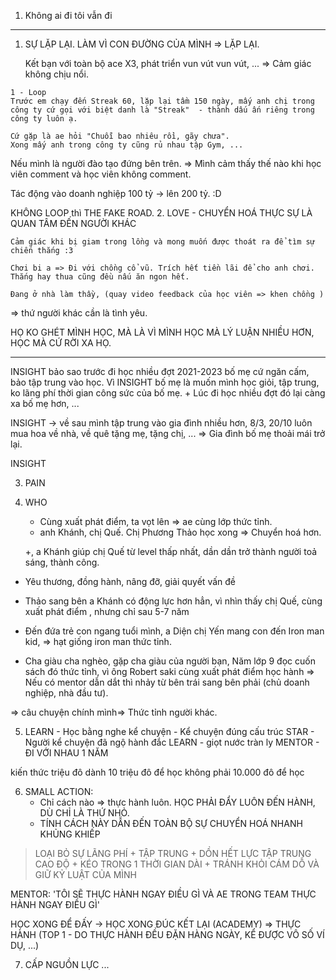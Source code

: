 1. Không ai đi tôi vẫn đi 

---

1. SỰ LẶP LẠI. LÀM VÌ CON ĐƯỜNG CỦA MÌNH => LẶP LẠI. 
   
   Kết bạn với toàn bộ ace X3, phát triển vun vút vun vút, ... 
   => Cảm giác không chịu nổi. 

```
1 - Loop 
Trước em chạy đến Streak 60, lặp lại tầm 150 ngày, mấy anh chị trong công ty cứ gọi với biệt danh là "Streak"  - thành dấu ấn riêng trong công ty luôn ạ. 

Cứ gặp là ae hỏi "Chuỗi bao nhiêu rồi, gãy chưa". 
Xong mấy anh trong công ty cũng rủ nhau tập Gym, ...
```


Nếu mình là người đào tạo đứng bên trên. 
=> Mình cảm thấy thế nào khi học viên comment và học viên không comment. 

Tác động vào doanh nghiệp 100 tỷ -> lên 200 tỷ. :D 



KHÔNG LOOP thì THE FAKE ROAD. 
2. LOVE - CHUYỂN HOÁ THỰC SỰ LÀ QUAN TÂM ĐẾN NGƯỜI KHÁC 
```
Cảm giác khi bị giam trong lồng và mong muốn được thoát ra để tìm sự chiến thắng :3

```

```
Chơi bi a => Đi với chồng cổ vũ. Trích hết tiền lãi để cho anh chơi. Thắng hay thua cũng đều nấu ăn ngon hết. 

Đang ở nhà làm thầy, (quay video feedback của học viên => khen chồng )
```

=> thứ người khác cần là tình yêu. 

HỌ KO GHÉT MÌNH HỌC, MÀ LÀ VÌ MÌNH HỌC MÀ LÝ LUẬN NHIỀU HƠN, HỌC MÀ CỨ RỜI XA HỌ. 

---
INSIGHT bảo sao trước đi học nhiều đợt 2021-2023 bố mẹ cứ ngăn cấm, bảo tập trung vào học. Vì INSIGHT bố mẹ là muốn mình học giỏi, tập trung, ko lãng phí thời gian công sức của bố mẹ. + Lúc đi học nhiều đợt đó lại càng xa bố mẹ hơn, ... 

INSIGHT -> về sau mình tập trung vào gia đình nhiều hơn, 8/3, 20/10 luôn mua hoa về nhà, về quê tặng mẹ, tặng chị, ... => Gia đình bố mẹ thoải mái trở lại. 

INSIGHT 


3. PAIN
4. WHO 
   - Cùng xuất phát điểm, ta vọt lên => ae cùng lớp thức tỉnh.
   - anh Khánh, chị Quế. Chị Phương Thảo học xong => Chuyển hoá hơn. 
     
    +, a Khánh giúp chị Quế từ level thấp nhất, dần dần trở thành người toả sáng, thành công. 
- Yêu thương, đồng hành, nâng đỡ, giải quyết vấn đề
- Thảo sang bên a Khánh có động lực hơn hẳn, vì nhìn thấy chị Quế, cùng xuất phát điểm , nhưng chỉ sau 5-7 năm 


- Đến đứa trẻ con ngang tuổi mình, a Diện chị Yến mang con đến Iron man kid, => hạt giống iron man thức tỉnh. 
- Cha giàu cha nghèo, gặp cha giàu của người bạn, Năm lớp 9 đọc cuốn sách đó thức tỉnh, vì ông Robert saki cùng xuất phát điểm học hành => Nếu có mentor dẫn dắt thì nhảy từ bên trái sang bên phải (chủ doanh nghiệp, nhà đầu tư). 

=> câu chuyện chính mình=> Thức tỉnh người khác. 

5. LEARN - Học bằng nghe kể chuyện - Kể chuyện đúng cấu trúc STAR - Người kể chuyện đã ngộ hành đắc
LEARN - giọt nước tràn ly
MENTOR - ĐI VỚI NHAU 1 NĂM 

kiến thức triệu đô dành 10 triệu đô để học không phải 10.000 đô để học 

6. SMALL ACTION: 
   - Chỉ cách nào => thực hành luôn. HỌC PHẢI ĐẨY LUÔN ĐẾN HÀNH, DÙ CHỈ LÀ THỨ NHỎ. 
   - TÍNH CÁCH NÀY DẪN ĐẾN TOÀN BỘ SỰ CHUYỂN HOÁ NHANH KHỦNG KHIẾP 

> LOẠI BỎ SỰ LÃNG PHÍ + TẬP TRUNG + DỒN HẾT LỰC TẬP TRUNG CAO ĐỘ + KÉO TRONG 1 THỜI GIAN DÀI + TRÁNH KHỎI CÁM DỖ VÀ GIỮ KỶ LUẬT CỦA MÌNH 

MENTOR: 'TÔI SẼ THỰC HÀNH NGAY ĐIỀU GÌ VÀ AE TRONG TEAM THỰC HÀNH NGAY ĐIỀU GÌ'

HỌC XONG ĐỂ ĐẤY -> HỌC XONG ĐÚC KẾT LẠI (ACADEMY)  => THỰC HÀNH (TOP 1 - DO THỰC HÀNH ĐỀU ĐẶN HÀNG NGÀY, KỂ ĐƯỢC VÔ SỐ VÍ DỤ, ...)

7. CẤP NGUỒN LỰC 
...
